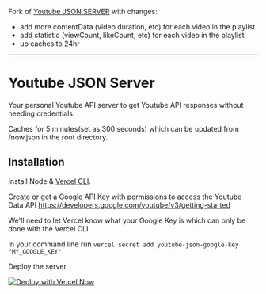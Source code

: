 Fork of [Youtube JSON SERVER](https://github.com/ThatGuySam/youtube-json-server) with changes:
- add more contentData (video duration, etc) for each video in the playlist
- add statistic (viewCount, likeCount, etc) for each video in the playlist
- up caches to 24hr

---


# Youtube JSON Server


Your personal Youtube API server to get Youtube API responses without needing credentials. 

Caches for 5 minutes(set as 300 seconds) which can be updated from /now.json in the root directory. 



## Installation

Install Node & [Vercel CLI](https://vercel.com/download).

Create or get a Google API Key with permissions to access the Youtube Data API https://developers.google.com/youtube/v3/getting-started

We'll need to let Vercel know what your Google Key is which can only be done with the Vercel CLI

In your command line run `vercel secret add youtube-json-google-key "MY_GOOGLE_KEY"`

Deploy the server

[![Deploy with Vercel Now](https://vercel.com/button)](https://vercel.com/new/project?template=https://gitlab.com/dikau/youtube-json-server)

